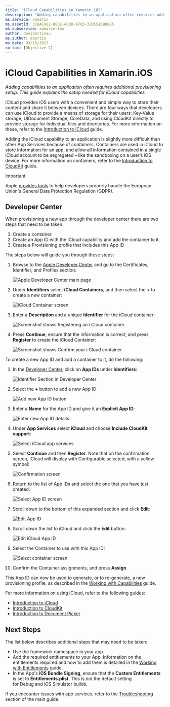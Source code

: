 ```yaml
---
title: "iCloud Capabilities in Xamarin.iOS"
description: "Adding capabilities to an application often requires additional provisioning setup. This guide explains the setup needed for iCloud capabilities."
ms.service: xamarin
ms.assetid: 3CBAC982-D8DE-48DD-97CD-32B551D9DB85
ms.subservice: xamarin-ios
author: davidortinau
ms.author: daortin
ms.date: 03/15/2017
no-loc: [Objective-C]
---
```


# iCloud Capabilities in Xamarin.iOS

_Adding capabilities to an application often requires additional provisioning setup. This guide explains the setup needed for iCloud capabilities._

iCloud provides iOS users with a convenient and simple way to store their content and share it between devices. There are four ways that developers can use iCloud to provide a means of storage for their users: Key-Value storage, UIDocument Storage, CoreData, and using CloudKit directly to provide storage for Individual files and directories. For more information on these, refer to the [Introduction to iCloud](~/ios/data-cloud/introduction-to-icloud.md) guide.

Adding the iCloud capability to an application is slightly more difficult than other App Services because of _containers_. Containers are used in iCloud to store information for an app, and allow all information contained in a single iCloud account to be segregated – like the sandboxing on a user’s iOS device. For more information on containers, refer to the [Introduction to CloudKit](~/ios/data-cloud/intro-to-cloudkit.md) guide.

> [!IMPORTANT]
> Apple [provides tools](https://developer.apple.com/support/allowing-users-to-manage-data/) 
> to help developers properly handle the European Union's General Data 
> Protection Regulation (GDPR).

<a name="icloud-developer-center"></a>

## Developer Center

When provisioning a new app through the developer center there are two steps that need to be taken:

1. Create a container.
2. Create an App ID with the iCloud capability and add the container to it.
3. Create a Provisioning profile that includes this App ID

The steps below will guide you through these steps:

1. Browse to the [Apple Developer Center](https://developer.apple.com/account/) and go to the Certificates, Identifier, and Profiles section: 
    
     ![Apple Developer Center main page](icloud-capabilities-images/image22.png)

2. Under **Identifiers** select **iCloud Containers**, and then select the **+** to create a new container:  
    
    ![iCloud Container screen](icloud-capabilities-images/image23.png)

3. Enter a **Description** and a unique **Identifier** for the iCloud container: 
    
    ![Screenshot shows Registering an i Cloud container.](icloud-capabilities-images/image24.png)

4. Press **Continue**, ensure that the information is correct, and press **Register** to create the iCloud Container:  
    
    ![Screenshot shows Confirm your i Cloud container.](icloud-capabilities-images/image25.png)

To create a new App ID and add a container to it, do the following:

1. In the [Developer Center](https://developer.apple.com/account/), click on **App IDs** under **Identifiers**: 
    
    ![Identifier Section in Developer Center](icloud-capabilities-images/image26.png)

2. Select the **+** button to add a new App ID: 
    
    ![Add new App ID button](icloud-capabilities-images/image27.png)

3. Enter a **Name** for the App ID and give it an **Explicit App ID**:
    
    ![Enter new App ID details](icloud-capabilities-images/image28.png)

4. Under **App Services** select **iCloud** and choose **Include CloudKit support**:
    
    ![Select iCloud app services](icloud-capabilities-images/image29.png)

5. Select **Continue** and then **Register**. Note that on the confirmation screen, iCloud will display with Configurable selected, with a yellow symbol:   
    
    ![Confirmation screen](icloud-capabilities-images/image30.png)

6. Return to the list of App IDs and select the one that you have just created: 
    
    ![Select App ID screen](icloud-capabilities-images/image31.png)

7. Scroll down to the bottom of this expanded section and click **Edit**:
    
    ![Edit App ID](icloud-capabilities-images/image32.png)

8. Scroll down the list to iCloud and click the **Edit** button:  
    
    ![Edit iCloud App ID](icloud-capabilities-images/image33.png)

9. Select the Container to use with this App ID:  
    
    ![Select container screen](icloud-capabilities-images/image34.png)

10. Confirm the Container assignments, and press **Assign**.

This App ID can now be used to generate, or to re-generate, a new provisioning profile, as described in the [Working with Capabilities](~/ios/deploy-test/provisioning/capabilities/index.md) guide. 

For more information on using iCloud, refer to the following guides:

* [Introduction to iCloud](~/ios/data-cloud/introduction-to-icloud.md)
* [Introduction to CloudKit](~/ios/data-cloud/intro-to-cloudkit.md)
* [Introduction to Document Picker](~/ios/platform/document-picker.md)

## Next Steps

The list below describes additional steps that may need to be taken:

* Use the framework namespace in your app.
* Add the required entitlements to your App. Information on the entitlements required and how to add them is detailed in the [Working with Entitlements](~/ios/deploy-test/provisioning/entitlements.md) guide.
* In the App's **iOS Bundle Signing**, ensure that the **Custom Entitlements** is set to **Entitlements.plist**. This is _not_ the default setting for Debug and iOS Simulator builds.

If you encounter issues with app services, refer to the [Troubleshooting](~/ios/deploy-test/provisioning/capabilities/index.md) section of the main guide.

